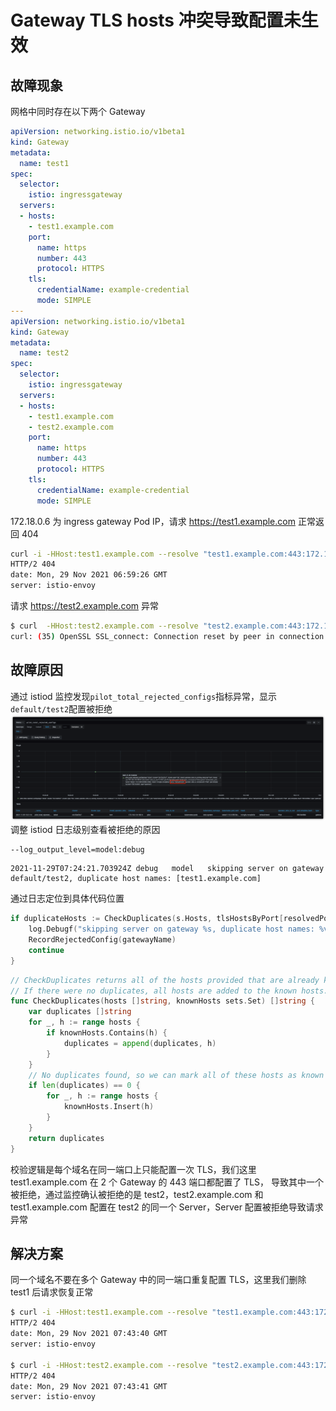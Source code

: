 # Gateway TLS hosts 冲突导致配置未生效

## 故障现象
网格中同时存在以下两个 Gateway
```yaml
apiVersion: networking.istio.io/v1beta1
kind: Gateway
metadata:
  name: test1
spec:
  selector:
    istio: ingressgateway
  servers:
  - hosts:
    - test1.example.com
    port:
      name: https
      number: 443
      protocol: HTTPS
    tls:
      credentialName: example-credential
      mode: SIMPLE
---
apiVersion: networking.istio.io/v1beta1
kind: Gateway
metadata:
  name: test2
spec:
  selector:
    istio: ingressgateway
  servers:
  - hosts:
    - test1.example.com
    - test2.example.com
    port:
      name: https
      number: 443
      protocol: HTTPS
    tls:
      credentialName: example-credential
      mode: SIMPLE
```

172.18.0.6 为 ingress gateway Pod IP，请求 https://test1.example.com 正常返回 404
```bash
curl -i -HHost:test1.example.com --resolve "test1.example.com:443:172.18.0.6" --cacert example.com.crt "https://test1.example.com"
HTTP/2 404
date: Mon, 29 Nov 2021 06:59:26 GMT
server: istio-envoy
```

请求 https://test2.example.com 异常
```bash
$ curl  -HHost:test2.example.com --resolve "test2.example.com:443:172.18.0.6" --cacert example.com.crt "https://test2.example.com"
curl: (35) OpenSSL SSL_connect: Connection reset by peer in connection to test2.example.com:443
```
## 故障原因

通过 istiod 监控发现`pilot_total_rejected_configs`指标异常，显示`default/test2`配置被拒绝
![](image/pilot_total_rejected_configs.png)
调整 istiod 日志级别查看被拒绝的原因
```
--log_output_level=model:debug
```
```
2021-11-29T07:24:21.703924Z	debug	model	skipping server on gateway default/test2, duplicate host names: [test1.example.com]
```
通过日志定位到具体代码位置
```go
if duplicateHosts := CheckDuplicates(s.Hosts, tlsHostsByPort[resolvedPort]); len(duplicateHosts) != 0 {
    log.Debugf("skipping server on gateway %s, duplicate host names: %v", gatewayName, duplicateHosts)
    RecordRejectedConfig(gatewayName)
    continue
}
```
```go
// CheckDuplicates returns all of the hosts provided that are already known
// If there were no duplicates, all hosts are added to the known hosts.
func CheckDuplicates(hosts []string, knownHosts sets.Set) []string {
	var duplicates []string
	for _, h := range hosts {
		if knownHosts.Contains(h) {
			duplicates = append(duplicates, h)
		}
	}
	// No duplicates found, so we can mark all of these hosts as known
	if len(duplicates) == 0 {
		for _, h := range hosts {
			knownHosts.Insert(h)
		}
	}
	return duplicates
}
```
校验逻辑是每个域名在同一端口上只能配置一次 TLS，我们这里 test1.example.com 在 2 个 Gateway 的 443 端口都配置了 TLS，
导致其中一个被拒绝，通过监控确认被拒绝的是 test2，test2.example.com 和 test1.example.com 配置在 test2 的同一个 Server，Server 配置被拒绝导致请求异常

## 解决方案
同一个域名不要在多个 Gateway 中的同一端口重复配置 TLS，这里我们删除 test1 后请求恢复正常
```bash
$ curl -i -HHost:test1.example.com --resolve "test1.example.com:443:172.18.0.6" --cacert example.com.crt "https://test1.example.com"
HTTP/2 404
date: Mon, 29 Nov 2021 07:43:40 GMT
server: istio-envoy

$ curl -i -HHost:test2.example.com --resolve "test2.example.com:443:172.18.0.6" --cacert example.com.crt "https://test2.example.com"
HTTP/2 404
date: Mon, 29 Nov 2021 07:43:41 GMT
server: istio-envoy
```
